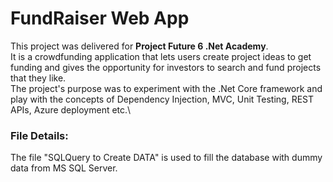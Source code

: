 # FundRaiser Web App
This project was delivered for **Project Future 6 .Net Academy**.\
It is a crowdfunding application that lets users create project ideas to get funding and gives the opportunity for investors to search and fund projects that they like.\
The project's purpose was to experiment with the .Net Core framework and play with the concepts of Dependency Injection, MVC, Unit Testing, REST APIs, Azure deployment etc.\

### File Details:
The file "SQLQuery to Create DATA" is used to fill the database with dummy data from MS SQL Server.
